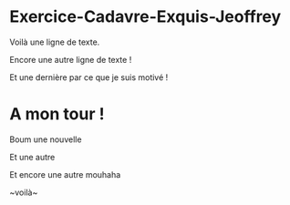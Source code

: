 # Exercice-Cadavre-Exquis-Jeoffrey

Voilà une ligne de texte.

Encore une autre ligne de texte !

Et une dernière par ce que je suis motivé !

# A mon tour !

Boum une nouvelle  

Et une autre  

Et encore une autre mouhaha  

~voilà~
